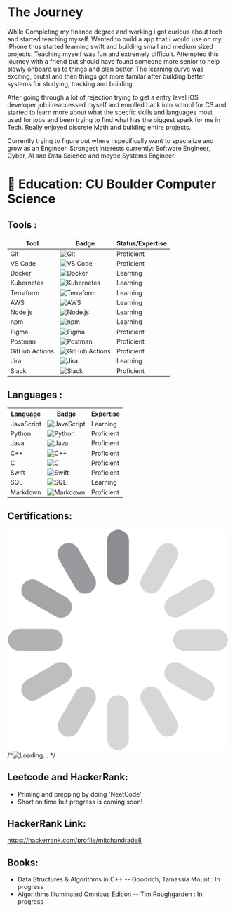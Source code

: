 
#  **The Journey**

While Completing my finance degree and working i got curious about tech and started teaching myself. Wanted to build a app that i would use on my iPhone thus started learning swift and building small and medium sized projects. Teaching myself was fun and extremely difficult. Attempted this journey with a friend but should have found someone more senior to help slowly onboard us to things and plan better. The learning curve was exciting, brutal and then things got more familar after building better systems for studying, tracking and building.  

After going through a lot of rejection trying to get a entry level iOS developer job i reaccessed myself and enrolled back into school for CS and started to learn more about what the specfic skills and languages most used for jobs and been trying to find what has the biggest spark for me in Tech.  Really enjoyed discrete Math and building entire projects.

Currently trying to figure out where i specifically want to specialize and grow as an Engineer. Strongest interests currently: Software Engineer, Cyber, AI and Data Science and maybe Systems Engineer.


# **🦬 Education: CU Boulder Computer Science**

## Tools :
| Tool           | Badge                                                                                                                            | Status/Expertise   |
|----------------|----------------------------------------------------------------------------------------------------------------------------------|--------------------|
| Git            | <img src="https://img.shields.io/badge/Git-F05032?style=for-the-badge&logo=git&logoColor=white" alt="Git" />                       | Proficient |
| VS Code        | <img src="https://img.shields.io/badge/VS%20Code-007ACC?style=for-the-badge&logo=visualstudiocode&logoColor=white" alt="VS Code" /> | Proficient |
| Docker         | <img src="https://img.shields.io/badge/Docker-2496ED?style=for-the-badge&logo=docker&logoColor=white" alt="Docker" />               | Learning |
| Kubernetes     | <img src="https://img.shields.io/badge/Kubernetes-326CE5?style=for-the-badge&logo=kubernetes&logoColor=white" alt="Kubernetes" />     | Learning |
| Terraform      | <img src="https://img.shields.io/badge/Terraform-7B42BC?style=for-the-badge&logo=terraform&logoColor=white" alt="Terraform" />       | Learning |
| AWS            | <img src="https://img.shields.io/badge/AWS-232F3E?style=for-the-badge&logo=amazonaws&logoColor=white" alt="AWS" />                 | Learning |
| Node.js        | <img src="https://img.shields.io/badge/Node.js-339933?style=for-the-badge&logo=nodedotjs&logoColor=white" alt="Node.js" />         | Learning |
| npm            | <img src="https://img.shields.io/badge/npm-CB3837?style=for-the-badge&logo=npm&logoColor=white" alt="npm" />                       | Learning |
| Figma          | <img src="https://img.shields.io/badge/Figma-F24E1E?style=for-the-badge&logo=figma&logoColor=white" alt="Figma" />                 | Proficient |
| Postman        | <img src="https://img.shields.io/badge/Postman-FF6C37?style=for-the-badge&logo=postman&logoColor=white" alt="Postman" />             |  Proficient |
| GitHub Actions | <img src="https://img.shields.io/badge/GitHub%20Actions-2088FF?style=for-the-badge&logo=githubactions&logoColor=white" alt="GitHub Actions" /> | Proficient |
| Jira           | <img src="https://img.shields.io/badge/Jira-0052CC?style=for-the-badge&logo=jira&logoColor=white" alt="Jira" />                   |  Learning |
| Slack          | <img src="https://img.shields.io/badge/Slack-4A154B?style=for-the-badge&logo=slack&logoColor=white" alt="Slack" />                 | Proficient  |

## Languages :
| Language       | Badge                                                                                                                                    | Expertise         |
|----------------|------------------------------------------------------------------------------------------------------------------------------------------|-------------------|
| JavaScript     | <img src="https://img.shields.io/badge/JavaScript-F7DF1E?style=for-the-badge&logo=javascript&logoColor=black" alt="JavaScript" />         | Learning |
| Python         | <img src="https://img.shields.io/badge/Python-3776AB?style=for-the-badge&logo=python&logoColor=white" alt="Python" />                     | Proficient   |
| Java           | <img src="https://img.shields.io/badge/Java-ED8B00?style=for-the-badge&logo=openjdk&logoColor=white" alt="Java" />                     |   Proficient    |
| C++            | <img src="https://img.shields.io/badge/C%2B%2B-00599C?style=for-the-badge&logo=cplusplus&logoColor=white" alt="C++" />                   |  Proficient     |
| C              | <img src="https://img.shields.io/badge/C-A8B9CC?style=for-the-badge&logo=c&logoColor=white" alt="C" />                                 |  Proficient    |
| Swift          | <img src="https://img.shields.io/badge/Swift-FA7343?style=for-the-badge&logo=swift&logoColor=white" alt="Swift" />                       |  Proficient     |
| SQL            | <img src="https://img.shields.io/badge/SQL-00758F?style=for-the-badge&logo=database&logoColor=white" alt="SQL" />                     |    Learning     |
| Markdown       | <img src="https://img.shields.io/badge/Markdown-000000?style=for-the-badge&logo=markdown&logoColor=white" alt="Markdown" />               |  Proficient   |



## Certifications:
![Loading...](https://raw.githubusercontent.com/Codelessly/FlutterLoadingGIFs/master/packages/cupertino_activity_indicator.gif)
/*![Loading...](https://i.gifer.com/ZZ5H.gif) */


## Leetcode and HackerRank: 
- Priming and prepping by doing 'NeetCode'
- Short on time but progress is coming soon!
  
## HackerRank Link:
https://hackerrank.com/profile/mitchandrade8

## Books:
- Data Structures & Algorithms in C++ -- Goodrich, Tamassia Mount  : In progress
- Algorithms Illuminated Omnibus Edition -- Tim Roughgarden        : In progress
